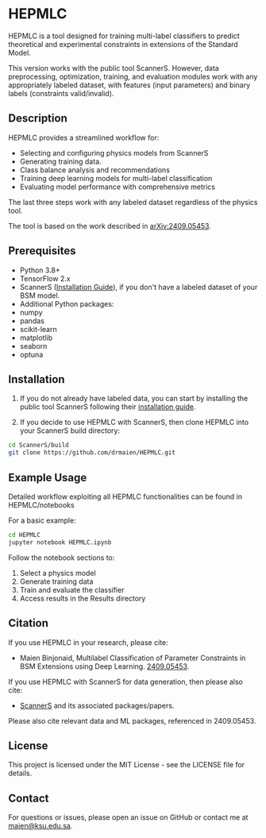 # HEPMLC 

HEPMLC is a tool designed for training multi-label classifiers to predict theoretical and experimental constraints in extensions of the Standard Model. 

This version works with the public tool ScannerS. However, data preprocessing, optimization, training, and evaluation modules work with any appropriately labeled dataset, with features (input parameters) and binary labels (constraints valid/invalid).

## Description

HEPMLC provides a streamlined workflow for:
- Selecting and configuring physics models from ScannerS
- Generating training data.
- Class balance analysis and recommendations 
- Training deep learning models for multi-label classification
- Evaluating model performance with comprehensive metrics

The last three steps work with any labeled dataset regardless of the physics tool.

The tool is based on the work described in [arXiv:2409.05453](https://arxiv.org/abs/2409.05453).

## Prerequisites

- Python 3.8+
- TensorFlow 2.x
- ScannerS ([Installation Guide](https://gitlab.com/jonaswittbrodt/ScannerS)), if you don't have a labeled dataset of your BSM model.
- Additional Python packages:
 - numpy
 - pandas
 - scikit-learn 
 - matplotlib
 - seaborn
 - optuna

## Installation

1. If you do not already have labeled data, you can start by installing the public tool ScannerS following their [installation guide](https://gitlab.com/jonaswittbrodt/ScannerS).

2. If you decide to use HEPMLC with ScannerS, then clone HEPMLC into your ScannerS build directory:
```bash
cd ScannerS/build
git clone https://github.com/drmaien/HEPMLC.git
```

## Example Usage
Detailed workflow exploiting all HEPMLC functionalities can be found in HEPMLC/notebooks

For a basic example:
```bash
cd HEPMLC
jupyter notebook HEPMLC.ipynb 
```

Follow the notebook sections to:
1. Select a physics model
2. Generate training data
3. Train and evaluate the classifier
4. Access results in the Results directory

## Citation
If you use HEPMLC in your research, please cite:
- Maien Binjonaid, Multilabel Classification of Parameter Constraints in BSM Extensions using Deep Learning. [2409.05453]( 	
https://doi.org/10.48550/arXiv.2409.05453).

If you use HEPMLC with ScannerS for data generation, then please also cite:
- [ScannerS](https://gitlab.com/jonaswittbrodt/ScannerS) and its associated packages/papers. 

Please also cite relevant data and ML packages, referenced in 2409.05453.

## License
This project is licensed under the MIT License - see the LICENSE file for details.

## Contact
For questions or issues, please open an issue on GitHub or contact me at maien@ksu.edu.sa.
